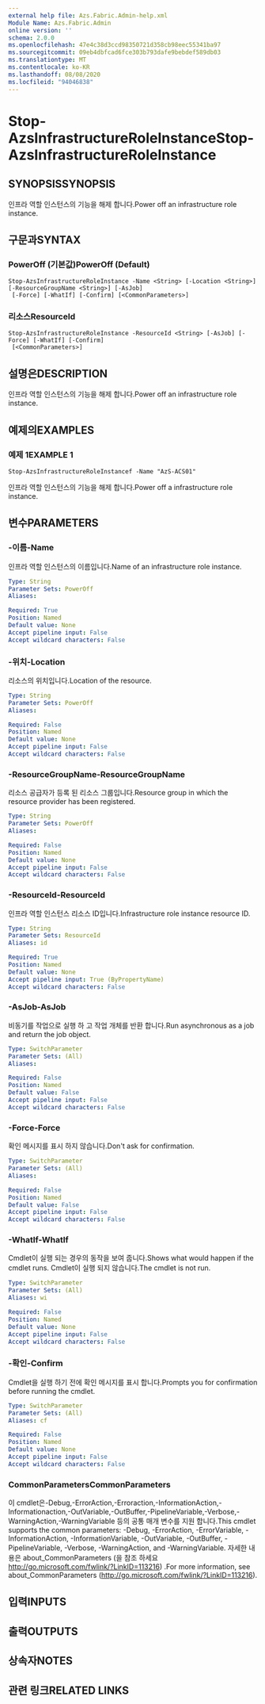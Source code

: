 ```yaml
---
external help file: Azs.Fabric.Admin-help.xml
Module Name: Azs.Fabric.Admin
online version: ''
schema: 2.0.0
ms.openlocfilehash: 47e4c38d3ccd98350721d358cb98eec55341ba97
ms.sourcegitcommit: 09eb4dbfcad6fce303b793dafe9bebdef589db03
ms.translationtype: MT
ms.contentlocale: ko-KR
ms.lasthandoff: 08/08/2020
ms.locfileid: "94046838"
---
```

# <span data-ttu-id="ca583-101">Stop-AzsInfrastructureRoleInstance</span><span class="sxs-lookup"><span data-stu-id="ca583-101">Stop-AzsInfrastructureRoleInstance</span></span>

## <span data-ttu-id="ca583-102">SYNOPSIS</span><span class="sxs-lookup"><span data-stu-id="ca583-102">SYNOPSIS</span></span>
<span data-ttu-id="ca583-103">인프라 역할 인스턴스의 기능을 해제 합니다.</span><span class="sxs-lookup"><span data-stu-id="ca583-103">Power off an infrastructure role instance.</span></span>

## <span data-ttu-id="ca583-104">구문과</span><span class="sxs-lookup"><span data-stu-id="ca583-104">SYNTAX</span></span>

### <span data-ttu-id="ca583-105">PowerOff (기본값)</span><span class="sxs-lookup"><span data-stu-id="ca583-105">PowerOff (Default)</span></span>
```
Stop-AzsInfrastructureRoleInstance -Name <String> [-Location <String>] [-ResourceGroupName <String>] [-AsJob]
 [-Force] [-WhatIf] [-Confirm] [<CommonParameters>]
```

### <span data-ttu-id="ca583-106">리소스</span><span class="sxs-lookup"><span data-stu-id="ca583-106">ResourceId</span></span>
```
Stop-AzsInfrastructureRoleInstance -ResourceId <String> [-AsJob] [-Force] [-WhatIf] [-Confirm]
 [<CommonParameters>]
```

## <span data-ttu-id="ca583-107">설명은</span><span class="sxs-lookup"><span data-stu-id="ca583-107">DESCRIPTION</span></span>
<span data-ttu-id="ca583-108">인프라 역할 인스턴스의 기능을 해제 합니다.</span><span class="sxs-lookup"><span data-stu-id="ca583-108">Power off an infrastructure role instance.</span></span>

## <span data-ttu-id="ca583-109">예제의</span><span class="sxs-lookup"><span data-stu-id="ca583-109">EXAMPLES</span></span>

### <span data-ttu-id="ca583-110">예제 1</span><span class="sxs-lookup"><span data-stu-id="ca583-110">EXAMPLE 1</span></span>
```
Stop-AzsInfrastructureRoleInstancef -Name "AzS-ACS01"
```

<span data-ttu-id="ca583-111">인프라 역할 인스턴스의 기능을 해제 합니다.</span><span class="sxs-lookup"><span data-stu-id="ca583-111">Power off a infrastructure role instance.</span></span>

## <span data-ttu-id="ca583-112">변수</span><span class="sxs-lookup"><span data-stu-id="ca583-112">PARAMETERS</span></span>

### <span data-ttu-id="ca583-113">-이름</span><span class="sxs-lookup"><span data-stu-id="ca583-113">-Name</span></span>
<span data-ttu-id="ca583-114">인프라 역할 인스턴스의 이름입니다.</span><span class="sxs-lookup"><span data-stu-id="ca583-114">Name of an infrastructure role instance.</span></span>

```yaml
Type: String
Parameter Sets: PowerOff
Aliases:

Required: True
Position: Named
Default value: None
Accept pipeline input: False
Accept wildcard characters: False
```

### <span data-ttu-id="ca583-115">-위치</span><span class="sxs-lookup"><span data-stu-id="ca583-115">-Location</span></span>
<span data-ttu-id="ca583-116">리소스의 위치입니다.</span><span class="sxs-lookup"><span data-stu-id="ca583-116">Location of the resource.</span></span>

```yaml
Type: String
Parameter Sets: PowerOff
Aliases:

Required: False
Position: Named
Default value: None
Accept pipeline input: False
Accept wildcard characters: False
```

### <span data-ttu-id="ca583-117">-ResourceGroupName</span><span class="sxs-lookup"><span data-stu-id="ca583-117">-ResourceGroupName</span></span>
<span data-ttu-id="ca583-118">리소스 공급자가 등록 된 리소스 그룹입니다.</span><span class="sxs-lookup"><span data-stu-id="ca583-118">Resource group in which the resource provider has been registered.</span></span>

```yaml
Type: String
Parameter Sets: PowerOff
Aliases:

Required: False
Position: Named
Default value: None
Accept pipeline input: False
Accept wildcard characters: False
```

### <span data-ttu-id="ca583-119">-ResourceId</span><span class="sxs-lookup"><span data-stu-id="ca583-119">-ResourceId</span></span>
<span data-ttu-id="ca583-120">인프라 역할 인스턴스 리소스 ID입니다.</span><span class="sxs-lookup"><span data-stu-id="ca583-120">Infrastructure role instance resource ID.</span></span>

```yaml
Type: String
Parameter Sets: ResourceId
Aliases: id

Required: True
Position: Named
Default value: None
Accept pipeline input: True (ByPropertyName)
Accept wildcard characters: False
```

### <span data-ttu-id="ca583-121">-AsJob</span><span class="sxs-lookup"><span data-stu-id="ca583-121">-AsJob</span></span>
<span data-ttu-id="ca583-122">비동기를 작업으로 실행 하 고 작업 개체를 반환 합니다.</span><span class="sxs-lookup"><span data-stu-id="ca583-122">Run asynchronous as a job and return the job object.</span></span>

```yaml
Type: SwitchParameter
Parameter Sets: (All)
Aliases:

Required: False
Position: Named
Default value: False
Accept pipeline input: False
Accept wildcard characters: False
```

### <span data-ttu-id="ca583-123">-Force</span><span class="sxs-lookup"><span data-stu-id="ca583-123">-Force</span></span>
<span data-ttu-id="ca583-124">확인 메시지를 표시 하지 않습니다.</span><span class="sxs-lookup"><span data-stu-id="ca583-124">Don't ask for confirmation.</span></span>

```yaml
Type: SwitchParameter
Parameter Sets: (All)
Aliases:

Required: False
Position: Named
Default value: False
Accept pipeline input: False
Accept wildcard characters: False
```

### <span data-ttu-id="ca583-125">-WhatIf</span><span class="sxs-lookup"><span data-stu-id="ca583-125">-WhatIf</span></span>
<span data-ttu-id="ca583-126">Cmdlet이 실행 되는 경우의 동작을 보여 줍니다.</span><span class="sxs-lookup"><span data-stu-id="ca583-126">Shows what would happen if the cmdlet runs.</span></span>
<span data-ttu-id="ca583-127">Cmdlet이 실행 되지 않습니다.</span><span class="sxs-lookup"><span data-stu-id="ca583-127">The cmdlet is not run.</span></span>

```yaml
Type: SwitchParameter
Parameter Sets: (All)
Aliases: wi

Required: False
Position: Named
Default value: None
Accept pipeline input: False
Accept wildcard characters: False
```

### <span data-ttu-id="ca583-128">-확인</span><span class="sxs-lookup"><span data-stu-id="ca583-128">-Confirm</span></span>
<span data-ttu-id="ca583-129">Cmdlet을 실행 하기 전에 확인 메시지를 표시 합니다.</span><span class="sxs-lookup"><span data-stu-id="ca583-129">Prompts you for confirmation before running the cmdlet.</span></span>

```yaml
Type: SwitchParameter
Parameter Sets: (All)
Aliases: cf

Required: False
Position: Named
Default value: None
Accept pipeline input: False
Accept wildcard characters: False
```

### <span data-ttu-id="ca583-130">CommonParameters</span><span class="sxs-lookup"><span data-stu-id="ca583-130">CommonParameters</span></span>
<span data-ttu-id="ca583-131">이 cmdlet은-Debug,-ErrorAction,-Erroraction,-InformationAction,-Informationaction,-OutVariable,-OutBuffer,-PipelineVariable,-Verbose,-WarningAction,-WarningVariable 등의 공통 매개 변수를 지원 합니다.</span><span class="sxs-lookup"><span data-stu-id="ca583-131">This cmdlet supports the common parameters: -Debug, -ErrorAction, -ErrorVariable, -InformationAction, -InformationVariable, -OutVariable, -OutBuffer, -PipelineVariable, -Verbose, -WarningAction, and -WarningVariable.</span></span> <span data-ttu-id="ca583-132">자세한 내용은 about_CommonParameters (을 참조 하세요 http://go.microsoft.com/fwlink/?LinkID=113216) .</span><span class="sxs-lookup"><span data-stu-id="ca583-132">For more information, see about_CommonParameters (http://go.microsoft.com/fwlink/?LinkID=113216).</span></span>

## <span data-ttu-id="ca583-133">입력</span><span class="sxs-lookup"><span data-stu-id="ca583-133">INPUTS</span></span>

## <span data-ttu-id="ca583-134">출력</span><span class="sxs-lookup"><span data-stu-id="ca583-134">OUTPUTS</span></span>

## <span data-ttu-id="ca583-135">상속자</span><span class="sxs-lookup"><span data-stu-id="ca583-135">NOTES</span></span>

## <span data-ttu-id="ca583-136">관련 링크</span><span class="sxs-lookup"><span data-stu-id="ca583-136">RELATED LINKS</span></span>
